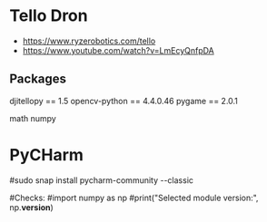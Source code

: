# Tello Dron

* <https://www.ryzerobotics.com/tello>
* <https://www.youtube.com/watch?v=LmEcyQnfpDA>


## Packages

djitellopy == 1.5
opencv-python == 4.4.0.46
pygame == 2.0.1

math
numpy

# PyCHarm

#sudo snap install pycharm-community --classic

#Checks:
#import numpy as np
#print("Selected module version:", np.__version__)